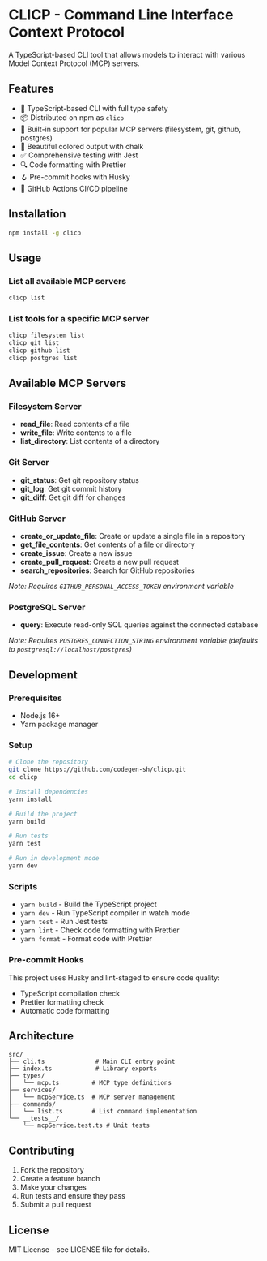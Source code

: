# CLICP - Command Line Interface Context Protocol

A TypeScript-based CLI tool that allows models to interact with various Model Context Protocol (MCP) servers.

## Features

- 🚀 TypeScript-based CLI with full type safety
- 📦 Distributed on npm as `clicp`
- 🔧 Built-in support for popular MCP servers (filesystem, git, github, postgres)
- 🎨 Beautiful colored output with chalk
- ✅ Comprehensive testing with Jest
- 🔍 Code formatting with Prettier
- 🪝 Pre-commit hooks with Husky
- 🤖 GitHub Actions CI/CD pipeline

## Installation

```bash
npm install -g clicp
```

## Usage

### List all available MCP servers

```bash
clicp list
```

### List tools for a specific MCP server

```bash
clicp filesystem list
clicp git list
clicp github list
clicp postgres list
```

## Available MCP Servers

### Filesystem Server

- **read_file**: Read contents of a file
- **write_file**: Write contents to a file
- **list_directory**: List contents of a directory

### Git Server

- **git_status**: Get git repository status
- **git_log**: Get git commit history
- **git_diff**: Get git diff for changes

### GitHub Server

- **create_or_update_file**: Create or update a single file in a repository
- **get_file_contents**: Get contents of a file or directory
- **create_issue**: Create a new issue
- **create_pull_request**: Create a new pull request
- **search_repositories**: Search for GitHub repositories

*Note: Requires `GITHUB_PERSONAL_ACCESS_TOKEN` environment variable*

### PostgreSQL Server

- **query**: Execute read-only SQL queries against the connected database

*Note: Requires `POSTGRES_CONNECTION_STRING` environment variable (defaults to `postgresql://localhost/postgres`)*

## Development

### Prerequisites

- Node.js 16+
- Yarn package manager

### Setup

```bash
# Clone the repository
git clone https://github.com/codegen-sh/clicp.git
cd clicp

# Install dependencies
yarn install

# Build the project
yarn build

# Run tests
yarn test

# Run in development mode
yarn dev
```

### Scripts

- `yarn build` - Build the TypeScript project
- `yarn dev` - Run TypeScript compiler in watch mode
- `yarn test` - Run Jest tests
- `yarn lint` - Check code formatting with Prettier
- `yarn format` - Format code with Prettier

### Pre-commit Hooks

This project uses Husky and lint-staged to ensure code quality:

- TypeScript compilation check
- Prettier formatting check
- Automatic code formatting

## Architecture

```
src/
├── cli.ts              # Main CLI entry point
├── index.ts            # Library exports
├── types/
│   └── mcp.ts         # MCP type definitions
├── services/
│   └── mcpService.ts  # MCP server management
├── commands/
│   └── list.ts        # List command implementation
└── __tests__/
    └── mcpService.test.ts # Unit tests
```

## Contributing

1. Fork the repository
2. Create a feature branch
3. Make your changes
4. Run tests and ensure they pass
5. Submit a pull request

## License

MIT License - see LICENSE file for details.
